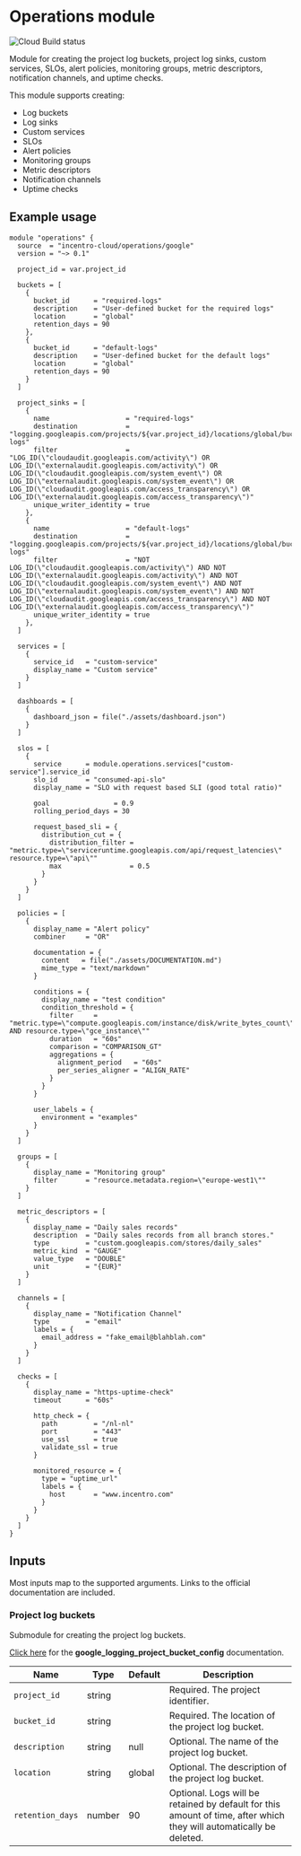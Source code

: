 # Operations module

![Cloud Build status](https://badger-tcppdqobjq-ew.a.run.app/build/status?project=examples-331911&id=55a9baae-ec58-4762-afce-b2274da03f5f "Cloud Build status")

Module for creating the project log buckets, project log sinks, custom services, SLOs, alert policies, monitoring groups, metric descriptors, notification channels, and uptime checks.

This module supports creating:

- Log buckets
- Log sinks
- Custom services
- SLOs
- Alert policies
- Monitoring groups
- Metric descriptors
- Notification channels
- Uptime checks

## Example usage

```hcl
module "operations" {
  source  = "incentro-cloud/operations/google"
  version = "~> 0.1"

  project_id = var.project_id

  buckets = [
    {
      bucket_id      = "required-logs"
      description    = "User-defined bucket for the required logs"
      location       = "global"
      retention_days = 90
    },
    {
      bucket_id      = "default-logs"
      description    = "User-defined bucket for the default logs"
      location       = "global"
      retention_days = 90
    }
  ]

  project_sinks = [
    {
      name                   = "required-logs"
      destination            = "logging.googleapis.com/projects/${var.project_id}/locations/global/buckets/required-logs"
      filter                 = "LOG_ID(\"cloudaudit.googleapis.com/activity\") OR LOG_ID(\"externalaudit.googleapis.com/activity\") OR LOG_ID(\"cloudaudit.googleapis.com/system_event\") OR LOG_ID(\"externalaudit.googleapis.com/system_event\") OR LOG_ID(\"cloudaudit.googleapis.com/access_transparency\") OR LOG_ID(\"externalaudit.googleapis.com/access_transparency\")"
      unique_writer_identity = true
    },
    {
      name                   = "default-logs"
      destination            = "logging.googleapis.com/projects/${var.project_id}/locations/global/buckets/default-logs"
      filter                 = "NOT LOG_ID(\"cloudaudit.googleapis.com/activity\") AND NOT LOG_ID(\"externalaudit.googleapis.com/activity\") AND NOT LOG_ID(\"cloudaudit.googleapis.com/system_event\") AND NOT LOG_ID(\"externalaudit.googleapis.com/system_event\") AND NOT LOG_ID(\"cloudaudit.googleapis.com/access_transparency\") AND NOT LOG_ID(\"externalaudit.googleapis.com/access_transparency\")"
      unique_writer_identity = true
    },
  ]

  services = [
    {
      service_id   = "custom-service"
      display_name = "Custom service"
    }
  ]

  dashboards = [
    {
      dashboard_json = file("./assets/dashboard.json")
    }
  ]

  slos = [
    {
      service      = module.operations.services["custom-service"].service_id
      slo_id       = "consumed-api-slo"
      display_name = "SLO with request based SLI (good total ratio)"

      goal                = 0.9
      rolling_period_days = 30

      request_based_sli = {
        distribution_cut = {
          distribution_filter = "metric.type=\"serviceruntime.googleapis.com/api/request_latencies\" resource.type=\"api\""
          max                 = 0.5
        }
      }
    }
  ]

  policies = [
    {
      display_name = "Alert policy"
      combiner     = "OR"

      documentation = {
        content   = file("./assets/DOCUMENTATION.md")
        mime_type = "text/markdown"
      }

      conditions = {
        display_name = "test condition"
        condition_threshold = {
          filter     = "metric.type=\"compute.googleapis.com/instance/disk/write_bytes_count\" AND resource.type=\"gce_instance\""
          duration   = "60s"
          comparison = "COMPARISON_GT"
          aggregations = {
            alignment_period   = "60s"
            per_series_aligner = "ALIGN_RATE"
          }
        }
      }

      user_labels = {
        environment = "examples"
      }
    }
  ]

  groups = [
    {
      display_name = "Monitoring group"
      filter       = "resource.metadata.region=\"europe-west1\""
    }
  ]

  metric_descriptors = [
    {
      display_name = "Daily sales records"
      description  = "Daily sales records from all branch stores."
      type         = "custom.googleapis.com/stores/daily_sales"
      metric_kind  = "GAUGE"
      value_type   = "DOUBLE"
      unit         = "{EUR}"
    }
  ]

  channels = [
    {
      display_name = "Notification Channel"
      type         = "email"
      labels = {
        email_address = "fake_email@blahblah.com"
      }
    }
  ]

  checks = [
    {
      display_name = "https-uptime-check"
      timeout      = "60s"

      http_check = {
        path         = "/nl-nl"
        port         = "443"
        use_ssl      = true
        validate_ssl = true
      }

      monitored_resource = {
        type = "uptime_url"
        labels = {
          host       = "www.incentro.com"
        }
      }
    }
  ]
}
```

## Inputs

Most inputs map to the supported arguments. Links to the official documentation are included.

### Project log buckets

Submodule for creating the project log buckets.

[Click here](https://registry.terraform.io/providers/hashicorp/google/latest/docs/resources/logging_project_bucket_config "google_logging_project_bucket_config") for the **google_logging_project_bucket_config** documentation.

| Name             | Type     | Default | Description                                                                                                         |
|------------------|----------|---------|---------------------------------------------------------------------------------------------------------------------|
| `project_id`     | string   |         | Required. The project identifier.                                                                                   |
| `bucket_id`      | string   |         | Required. The location of the project log bucket.                                                                   |
| `description`    | string   | null    | Optional. The name of the project log bucket.                                                                       |
| `location`       | string   | global  | Optional. The description of the project log bucket.                                                                |
| `retention_days` | number   | 90      | Optional. Logs will be retained by default for this amount of time, after which they will automatically be deleted. |
